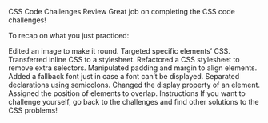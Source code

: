 CSS Code Challenges Review
Great job on completing the CSS code challenges!

To recap on what you just practiced:

Edited an image to make it round.
Targeted specific elements’ CSS.
Transferred inline CSS to a stylesheet.
Refactored a CSS stylesheet to remove extra selectors.
Manipulated padding and margin to align elements.
Added a fallback font just in case a font can’t be displayed.
Separated declarations using semicolons.
Changed the display property of an element.
Assigned the position of elements to overlap.
Instructions
If you want to challenge yourself, go back to the challenges and find other solutions to the CSS problems!